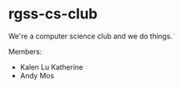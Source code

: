 # rgss-cs-club
We're a computer science club and we do things.

Members:
- Kalen Lu
    Katherine
- Andy Mos

